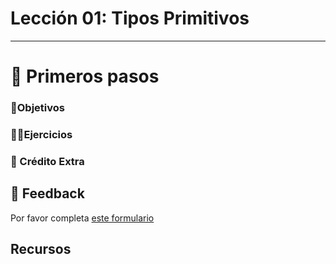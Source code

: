 # Lección 01: Tipos Primitivos

----

# 🐾 Primeros pasos

### 🎯Objetivos

### 🏋️‍♂️Ejercicios

### 🍬 Crédito Extra

## 📣 Feedback
Por favor completa [este formulario](https://docs.google.com/forms/d/e/1FAIpQLSf6hxzKdcgkQv6EKjS1AXmGO_Y49Aa86zOpcveI3Xp-ZIHYTg/viewform?usp=pp_url&entry.1972342453={{MI-EMAIL}}&entry.1828471740=leccion-01)

## Recursos